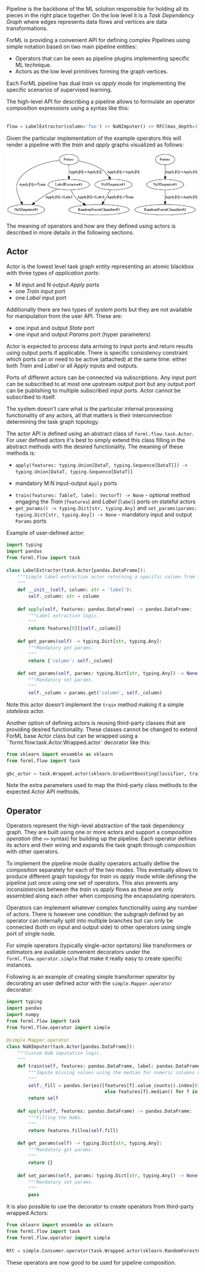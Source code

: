 Pipeline is the backbone of the ML solution responsible for holding all its pieces in the right place together. On the
low level it is a _Task Dependency Graph_ where edges represents data flows and vertices are data transformations.

ForML is providing a convenient API for defining complex Pipelines using simple notation based on two main pipeline
entities:
* Operators that can be seen as pipeline plugins implementing specific ML technique.
* Actors as the low level primitives forming the graph vertices.

Each ForML pipeline has dual _train_ vs _apply_ mode for implementing the specific scenarios of supervised learning.

The high-level API for describing a pipeline allows to formulate an operator composition expressions using a syntax
like this: 

```python

flow = LabelExtractor(column='foo') >> NaNImputer() >> RFC(max_depth=3)
```

Given the particular implementation of the example operators this will render a pipeline with the _train_ and _apply_
graphs visualized as follows:

![Pipeline DAGs](pipeline.png)

The meaning of operators and how are they defined using actors is described in more details in the following sections.

Actor
-----

Actor is the lowest level task graph entity representing an atomic blackbox with three types of _application ports_:
* M input and N output _Apply_ ports
* one _Train_ input port
* one _Label_ input port

Additionally there are two types of _system ports_ but they are not available for manipulation from the user API.
These are:
* one input and output _State_ port
* one input and output _Params_ port (hyper parameters) 

Actor is expected to process data arriving to input ports and return results using output ports if applicable. There is
specific consistency constraint which ports can or need to be active (attached) at the same time: either both _Train_
and _Label_ or all _Apply_ inputs and outputs.

Ports of different actors can be connected via subscriptions. Any input port can be subscribed to at most one upstream
output port but any output port can be publishing to multiple subscribed input ports. Actor cannot be subscribed to
itself.

The system doesn't care what is the particular internal processing functionality of any actors, all that matters is
their interconnection determining the task graph topology.

The actor API is defined using an abstract class of `forml.flow.task.Actor`. For user defined actors it's best to
simply extend this class filling in the abstract methods with the desired functionality. The meaning of these methods
is:

* `apply(features: typing.Union[DataT, typing.Sequence[DataT]]) -> typing.Union[DataT, typing.Sequence[DataT]]`
- mandatory M:N input-output `Apply` ports 
* `train(features: TableT, label: VectorT) -> None` - optional method engaging the _Train_ (`features`) and _Label_
(`label`) ports on stateful actors
* `get_params() -> typing.Dict[str, typing.Any]` and `set_params(params: typing.Dict[str, typing.Any]) -> None` -
mandatory input and output `Params` ports

Example of user-defined actor:

```python
import typing
import pandas
from forml.flow import task

class LabelExtractor(task.Actor[pandas.DataFrame]):
    """Simple label-extraction actor returning a specific column from input feature set.
    """
    def __init__(self, column: str = 'label'):
        self._column: str = column
    
    def apply(self, features: pandas.DataFrame) -> pandas.DataFrame:
        """Label extraction logic.
        """
        return features[0][[self._column]]

    def get_params(self) -> typing.Dict[str, typing.Any]:
        """Mandatory get params.
        """
        return {'column': self._column}

    def set_params(self, params: typing.Dict[str, typing.Any]) -> None:
        """Mandatory set params.
        """
        self._column = params.get('column', self._column)
```

Note this actor doesn't implement the `train` method making it a simple _stateless_ actor.

Another option of defining actors is reusing third-party classes that are providing desired functionality. These classes
cannot be changed to extend ForML base Actor class but can be wrapped using a ``forml.flow.task.Actor.Wrapped.actor`
decorator like this:

```python
from sklearn import ensemble as sklearn
from forml.flow import task

gbc_actor = task.Wrapped.actor(sklearn.GradientBoostingClassifier, train='fit', apply='predict_proba')
```

Note the extra parameters used to map the third-party class methods to the expected Actor API methods.


Operator
--------

Operators represent the high-level abstraction of the task dependency graph. They are built using one or more actors
and support a _composition operation_ (the `>>` syntax) for building up the pipeline. Each operator defines its actors
and their wiring and expands the task graph through composition with other operators.

To implement the pipeline mode duality operators actually define the composition separately for each of the two modes.
This eventually allows to produce different graph topology for _train_ vs _apply_ mode while defining the pipeline
just once using one set of operators. This also prevents any inconsistencies between the _train_ vs _apply_ flows as
these are only assembled along each other when composing the encapsulating operators.

Operators can implement whatever complex functionality using any number of actors. There is however one condition: the
subgraph defined by an operator can internally split into multiple branches but can only be connected (both on input and
output side) to other operators using single port of single node.

For simple operators (typically single-actor oprtators) like transformers or estimators are available convenient
decorators under the `forml.flow.operator.simple` that make it really easy to create specific instances.

Following is an example of creating simple transformer operator by decorating an user defined actor with the
`simple.Mapper.operator` decorator:

```python
import typing
import pandas
import numpy
from forml.flow import task
from forml.flow.operator import simple

@simple.Mapper.operator
class NaNImputer(task.Actor[pandas.DataFrame]):
    """Custom NaN imputation logic.
    """
    def train(self, features: pandas.DataFrame, label: pandas.DataFrame):
        """Impute missing values using the median for numeric columns and the most common value for string columns.
        """
        self._fill = pandas.Series([features[f].value_counts().index[0] if features[f].dtype == numpy.dtype('O')
                                    else features[f].median() for f in features], index=features.columns)
        return self

    def apply(self, features: pandas.DataFrame) -> pandas.DataFrame:
        """Filling the NaNs.
        """
        return features.fillna(self.fill)

    def get_params(self) -> typing.Dict[str, typing.Any]:
        """Mandatory get params.
        """
        return {}

    def set_params(self, params: typing.Dict[str, typing.Any]) -> None:
        """Mandatory set params.
        """
        pass
```

It is also possible to use the decorator to create operators from third-party wrapped Actors:

```python
from sklearn import ensemble as sklearn
from forml.flow import task
from forml.flow.operator import simple

RFC = simple.Consumer.operator(task.Wrapped.actor(sklearn.RandomForestClassifier, train='fit', apply='predict_proba'))
```

These operators are now good to be used for pipeline composition.